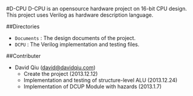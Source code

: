 #D-CPU
D-CPU is an opensource hardware project on 16-bit CPU design. This project uses Verilog as hardware description language.

##Directories
- ```Documents``` : The design documents of the project.
- ```DCPU``` : The Verilog implementation and testing files.

##Contributer
- David Qiu (david@davidqiu.com)<br/>
  - Create the project (2013.12.12)
  - Implementation and testing of structure-level ALU (2013.12.24)
  - Implementation of DCUP Module with hazards (2013.1.7)